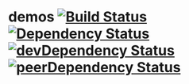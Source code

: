 # demos  [![Build Status](https://travis-ci.org/rogrs/demos.svg?branch=master)](https://travis-ci.org/rogrs/demos) [![Dependency Status](https://david-dm.org/rogrs/demos.svg)](https://david-dm.org/rogrs/demos) [![devDependency Status](https://david-dm.org/rogrs/demos/dev-status.svg)](https://david-dm.org/rogrs/demos#info=devDependencies) [![peerDependency Status](https://david-dm.org/rogrs/demos/peer-status.svg)](https://david-dm.org/rogrs/demos#info=peerDependencies)


